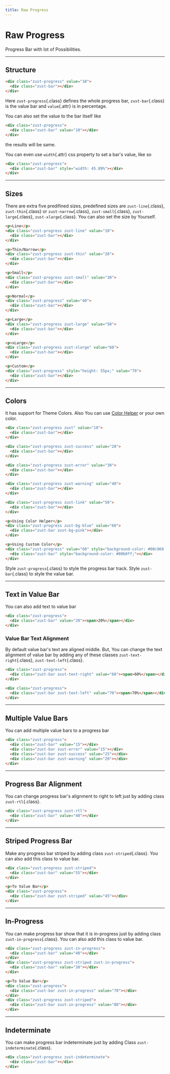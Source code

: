 ```yaml
---
title: Raw Progress
---
```


# Raw Progress
Progress Bar with lot of Possibilities.

---


## Structure
```html {snippet}
<div class="zust-progress" value="10">
  <div class="zust-bar"></div>
</div>
```

Here `zust-progress`{.class} defines the whole progress bar, `zust-bar`{.class} is the value bar and `value`{.attr} is in percentage.

You can also set the value to the bar itself like
```html
<div class="zust-progress">
  <div class="zust-bar" value="10"></div>
</div>
```
the results will be same.

You can even use `width`{.attr} css property to set a bar's value, like so
```html {snippet}
<div class="zust-progress">
  <div class="zust-bar" style="width: 45.89%"></div>
</div>
```
---


## Sizes
There are extra five predifined sizes, predefined sizes are `zust-line`{.class}, `zust-thin`{.class} or `zust-narrow`{.class}, `zust-small`{.class}, `zust-large`{.class}, `zust-xlarge`{.class}. You can also set the size by Yourself.

```html {snippet}
<p>Line</p>
<div class="zust-progress zust-line" value="10">
  <div class="zust-bar"></div>
</div>

<p>Thin/Narrow</p>
<div class="zust-progress zust-thin" value="20">
  <div class="zust-bar"></div>
</div>

<p>Small</p>
<div class="zust-progress zust-small" value="30">
  <div class="zust-bar"></div>
</div>

<p>Normal</p>
<div class="zust-progress" value="40">
  <div class="zust-bar"></div>
</div>

<p>Large</p>
<div class="zust-progress zust-large" value="50">
  <div class="zust-bar"></div>
</div>

<p>xLarge</p>
<div class="zust-progress zust-xlarge" value="60">
  <div class="zust-bar"></div>
</div>

<p>Custom</p>
<div class="zust-progress" style="height: 55px;" value="70">
  <div class="zust-bar"></div>
</div>
```
---


## Colors
It has support for Theme Colors. Also You can use [Color Helper](../helpers/#colors) or your own color.

```html {snippet}
<div class="zust-progress zust" value="10">
  <div class="zust-bar"></div>
</div>

<div class="zust-progress zust-success" value="20">
  <div class="zust-bar"></div>
</div>

<div class="zust-progress zust-error" value="30">
  <div class="zust-bar"></div>
</div>

<div class="zust-progress zust-warning" value="40">
  <div class="zust-bar"></div>
</div>

<div class="zust-progress zust-link" value="50">
  <div class="zust-bar"></div>
</div>

<p>Using Color Helper</p>
<div class="zust-progress zust-bg-blue" value="60">
  <div class="zust-bar zust-bg-pink"></div>
</div>

<p>Using Custom Color</p>
<div class="zust-progress" value="60" style="background-color: #00c969;">
  <div class="zust-bar" style="background-color: #00b0ff;"></div>
</div>
```

Style `zust-progress`{.class} to style the progress bar track. Style `zust-bar`{.class} to style the value bar.

---


## Text in Value Bar
You can also add text to value bar

```html {snippet}
<div class="zust-progress">
  <div class="zust-bar" value="20"><span>20%</span></div>
</div>
```

### Value Bar Text Alignment
By default value bar's text are aligned middle. But, You can change the text alignment of value bar by adding any of these classes `zust-text-right`{.class}, `zust-text-left`{.class}.

```html {snippet}
<div class="zust-progress">
  <div class="zust-bar zust-text-right" value="60"><span>60%</span></div>
</div>

<div class="zust-progress">
  <div class="zust-bar zust-text-left" value="70"><span>70%</span></div>
</div>
```
---


## Multiple Value Bars
You can add multiple value bars to a progress bar

```html {snippet}
<div class="zust-progress">
  <div class="zust-bar" value="15"></div>
  <div class="zust-bar zust-error" value="15"></div>
  <div class="zust-bar zust-success" value="25"></div>
  <div class="zust-bar zust-warning" value="20"></div>
</div>
```
---


## Progress Bar Alignment
You can change progress bar's alignment to right to left just by adding class `zust-rtl`{.class}.

```html {snippet}
<div class="zust-progress zust-rtl">
  <div class="zust-bar" value="40"></div>
</div>
```
---


## Striped Progress Bar
Make any progress bar striped by adding class `zust-striped`{.class}. You can also add this class to value bar.

```html {snippet}
<div class="zust-progress zust-striped">
  <div class="zust-bar" value="55"></div>
</div>

<p>To Value Bar</p>
<div class="zust-progress">
  <div class="zust-bar zust-striped" value="45"></div>
</div>
```
---


## In-Progress
You can make progress bar show that it is in-progress just by adding class `zust-in-progress`{.class}. You can also add this class to value bar.

```html {snippet}
<div class="zust-progress zust-in-progress">
  <div class="zust-bar" value="40"></div>
</div>
<div class="zust-progress zust-striped zust-in-progress">
  <div class="zust-bar" value="30"></div>
</div>

<p>To Value Bar</p>
<div class="zust-progress">
  <div class="zust-bar zust-in-progress" value="70"></div>
</div>
<div class="zust-progress zust-striped">
  <div class="zust-bar zust-in-progress" value="80"></div>
</div>
```
---


## Indeterminate
You can make progress bar indeterminate just by adding Class `zust-indeterminate`{.class}.

```html {snippet}
<div class="zust-progress zust-indeterminate">
  <div class="zust-bar"></div>
</div>
```
